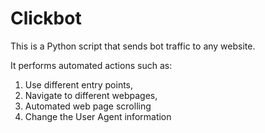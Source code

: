 # Clickbot
This is a Python script that sends bot traffic to any website.

It performs automated actions such as:
1. Use different entry points, 
2. Navigate to different webpages, 
3. Automated web page scrolling
4. Change the User Agent information
